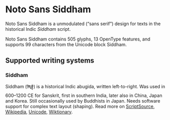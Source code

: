 
# Noto Sans Siddham

Noto Sans Siddham is a unmodulated (“sans serif”) design for texts in the historical Indic _Siddham_ script. 

Noto Sans Siddham contains 505 glyphs, 13 OpenType features, and supports 99 characters from the Unicode block Siddham.


## Supported writing systems


### Siddham

Siddham (𑖭𑖰𑖟𑖿𑖠𑖽) is a historical Indic abugida, written left-to-right. Was used in 600–1200 CE for Sanskrit, first in southern India, later also in China, Japan and Korea. Still occasionally used by Buddhists in Japan. Needs software support for complex text layout (shaping). Read more on [ScriptSource](https://scriptsource.org/scr/Sidd), [Wikipedia](https://en.wikipedia.org/wiki/ISO_15924:Sidd), [Unicode](https://www.unicode.org/versions/Unicode13.0.0/ch15.pdf#G80829), [Wiktionary](https://en.wiktionary.org/wiki/Category:Siddham_script).

